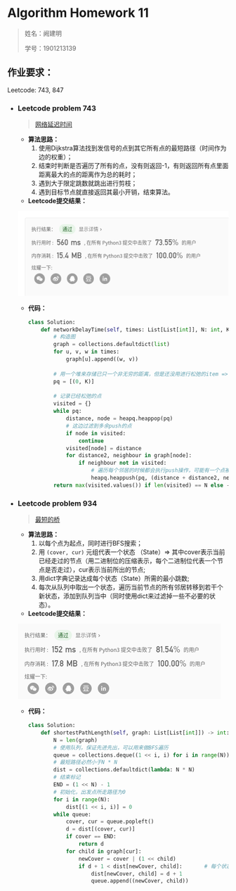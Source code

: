 # Algorithm Homework 11

> 姓名：阙建明
>
> 学号：1901213139

## 作业要求：

Leetcode: 743, 847

- ### Leetcode problem 743

  > [网络延迟时间](https://leetcode-cn.com/problems/network-delay-time/)

  - **算法思路：** 
    1. 使用Dijkstra算法找到发信号的点到其它所有点的最短路径（时间作为边的权重）；
    2. 结束时判断是否遍历了所有的点，没有则返回-1，有则返回所有点里面距离最大的点的距离作为总的耗时；
    3. 遇到大于限定跳数就跳出进行剪枝；
    4. 遇到目标节点就直接返回其最小开销，结束算法。
  - **Leetcode提交结果：**
  
  ![image-20200602172430250](AlgorithmHomework11.assets/image-20200602172430250.png)
  
  - **代码：**
  
      ```python
      class Solution:
          def networkDelayTime(self, times: List[List[int]], N: int, K: int) -> int:
              # 构造图
              graph = collections.defaultdict(list)
              for u, v, w in times:
                  graph[u].append((w, v))

              # 用一个堆来存储已只一个非无穷的距离，但是还没用进行松弛的item => 每个item包含 当前已知的源到点的距离，以及点的编号
              pq = [(0, K)]

              # 记录已经松弛的点
              visited = {}
              while pq:
                  distance, node = heapq.heappop(pq)
                  # 这边过滤到多余push的点
                  if node in visited:
                      continue
                  visited[node] = distance
                  for distance2, neighbour in graph[node]:
                      if neighbour not in visited:
                          # 遍历每个邻居的时候都会执行push操作，可能有一个点被push若干次，但是由于堆的特性，最先被访问到的一定是距离最小的那个
                          heapq.heappush(pq, (distance + distance2, neighbour))
              return max(visited.values()) if len(visited) == N else -1

      ```
  
- ### Leetcode problem 934

  > [最短的桥](https://leetcode-cn.com/problems/shortest-bridge/)

  - **算法思路：** 
    1. 以每个点为起点，同时进行BFS搜索；
    2. 用 `(cover, cur)` 元组代表一个状态 （State）=> 其中cover表示当前已经走过的节点（用二进制位的压缩表示，每个二进制位代表一个节点是否走过），cur表示当前所出的节点;
    3. 用dict字典记录达成每个状态（State）所需的最小跳数;
    4. 每次从队列中取出一个状态，遍历当前节点的所有邻居转移到若干个新状态，添加到队列当中（同时使用dict来过滤掉一些不必要的状态）。
  - **Leetcode提交结果：**

  ![image-20200602192555935](AlgorithmHomework11.assets/image-20200602192555935.png)

  - **代码：**

    ```python
    class Solution:
        def shortestPathLength(self, graph: List[List[int]]) -> int:
            N = len(graph)
            # 使用队列，保证先进先出，可以用来做BFS遍历
            queue = collections.deque((1 << i, i) for i in range(N))
            # 最短路径必然小于N * N
            dist = collections.defaultdict(lambda: N * N)
            # 结束标记
            END = (1 << N) - 1
            # 初始化，出发点所走路径为0
            for i in range(N):
                dist[(1 << i, i)] = 0
            while queue:
                cover, cur = queue.popleft()
                d = dist[(cover, cur)]
                if cover == END:
                    return d
                for child in graph[cur]:
                    newCover = cover | (1 << child)
                    if d + 1 < dist[newCover, child]:       # 每个状态只记录最短路径
                        dist[newCover, child] = d + 1
                        queue.append((newCover, child))
    ```



